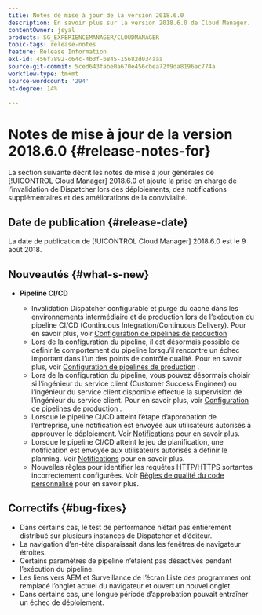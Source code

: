 ```yaml
---
title: Notes de mise à jour de la version 2018.6.0
description: En savoir plus sur la version 2018.6.0 de Cloud Manager.
contentOwner: jsyal
products: SG_EXPERIENCEMANAGER/CLOUDMANAGER
topic-tags: release-notes
feature: Release Information
exl-id: 456f7892-c64c-4b3f-b845-15682d034aaa
source-git-commit: 5ced643fabe0a670e456cbea72f9da8196ac774a
workflow-type: tm+mt
source-wordcount: '294'
ht-degree: 14%

---
```


# Notes de mise à jour de la version 2018.6.0 {#release-notes-for}

La section suivante décrit les notes de mise à jour générales de [!UICONTROL Cloud Manager] 2018.6.0 et ajoute la prise en charge de l’invalidation de Dispatcher lors des déploiements, des notifications supplémentaires et des améliorations de la convivialité.

## Date de publication {#release-date}

La date de publication de [!UICONTROL Cloud Manager] 2018.6.0 est le 9 août 2018.

## Nouveautés {#what-s-new}

* **Pipeline CI/CD**

   * Invalidation Dispatcher configurable et purge du cache dans les environnements intermédiaire et de production lors de l’exécution du pipeline CI/CD (Continuous Integration/Continuous Delivery). Pour en savoir plus, voir [Configuration de pipelines de production](/help/using/production-pipelines.md)
   * Lors de la configuration du pipeline, il est désormais possible de définir le comportement du pipeline lorsqu’il rencontre un échec important dans l’un des points de contrôle qualité. Pour en savoir plus, voir [Configuration de pipelines de production](/help/using/production-pipelines.md) .
   * Lors de la configuration du pipeline, vous pouvez désormais choisir si l’ingénieur du service client (Customer Success Engineer) ou l’ingénieur du service client disponible effectue la supervision de l’ingénieur du service client. Pour en savoir plus, voir [Configuration de pipelines de production](/help/using/production-pipelines.md) .
   * Lorsque le pipeline CI/CD atteint l’étape d’approbation de l’entreprise, une notification est envoyée aux utilisateurs autorisés à approuver le déploiement. Voir [Notifications](/help/using/notifications.md) pour en savoir plus.
   * Lorsque le pipeline CI/CD atteint le jeu de planification, une notification est envoyée aux utilisateurs autorisés à définir le planning. Voir [Notifications](/help/using/notifications.md) pour en savoir plus.
   * Nouvelles règles pour identifier les requêtes HTTP/HTTPS sortantes incorrectement configurées. Voir [Règles de qualité du code personnalisé](/help/using/custom-code-quality-rules.md) pour en savoir plus.

## Correctifs {#bug-fixes}

* Dans certains cas, le test de performance n’était pas entièrement distribué sur plusieurs instances de Dispatcher et d’éditeur.
* La navigation d’en-tête disparaissait dans les fenêtres de navigateur étroites.
* Certains paramètres de pipeline n’étaient pas désactivés pendant l’exécution du pipeline.
* Les liens vers AEM et Surveillance de l’écran Liste des programmes ont remplacé l’onglet actuel du navigateur et ouvert un nouvel onglet.
* Dans certains cas, une longue période d’approbation pouvait entraîner un échec de déploiement.
